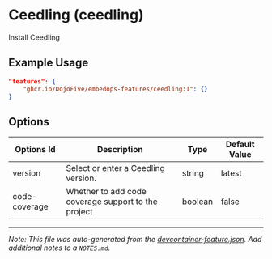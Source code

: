 
# Ceedling (ceedling)

Install Ceedling

## Example Usage

```json
"features": {
    "ghcr.io/DojoFive/embedops-features/ceedling:1": {}
}
```

## Options

| Options Id | Description | Type | Default Value |
|-----|-----|-----|-----|
| version | Select or enter a Ceedling version. | string | latest |
| code-coverage | Whether to add code coverage support to the project | boolean | false |



---

_Note: This file was auto-generated from the [devcontainer-feature.json](https://github.com/DojoFive/embedops-features/blob/main/src/ceedling/devcontainer-feature.json).  Add additional notes to a `NOTES.md`._
